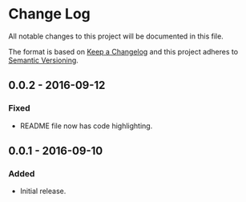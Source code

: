 # Change Log
All notable changes to this project will be documented in this file.

The format is based on [Keep a Changelog](http://keepachangelog.com/) 
and this project adheres to [Semantic Versioning](http://semver.org/).

## 0.0.2 - 2016-09-12
### Fixed
- README file now has code highlighting.

## 0.0.1 - 2016-09-10
### Added
- Initial release.